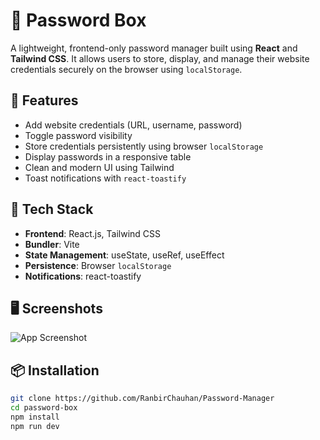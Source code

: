 # 🔐 Password Box

A lightweight, frontend-only password manager built using **React** and **Tailwind CSS**. It allows users to store, display, and manage their website credentials securely on the browser using `localStorage`.

## 🚀 Features

- Add website credentials (URL, username, password)
- Toggle password visibility
- Store credentials persistently using browser `localStorage`
- Display passwords in a responsive table
- Clean and modern UI using Tailwind
- Toast notifications with `react-toastify`

## 🧪 Tech Stack

- **Frontend**: React.js, Tailwind CSS
- **Bundler**: Vite
- **State Management**: useState, useRef, useEffect
- **Persistence**: Browser `localStorage`
- **Notifications**: react-toastify

## 🖥️ Screenshots

![App Screenshot](./assets/password-box.png)

## 📦 Installation

```bash
git clone https://github.com/RanbirChauhan/Password-Manager
cd password-box
npm install
npm run dev
